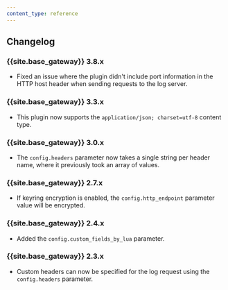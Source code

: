 ```yaml
---
content_type: reference
---
```


## Changelog

### {{site.base_gateway}} 3.8.x
* Fixed an issue where the plugin didn't include port information in the HTTP host header when sending requests to the log server.
   
### {{site.base_gateway}} 3.3.x

* This plugin now supports the `application/json; charset=utf-8` content type.

### {{site.base_gateway}} 3.0.x

* The `config.headers` parameter now takes a single string per header name, where it
previously took an array of values.

### {{site.base_gateway}} 2.7.x

* If keyring encryption is enabled, the `config.http_endpoint` parameter value
will be encrypted.

### {{site.base_gateway}} 2.4.x

* Added the `config.custom_fields_by_lua` parameter.

### {{site.base_gateway}} 2.3.x

* Custom headers can now be specified for the log request using the `config.headers` parameter.
